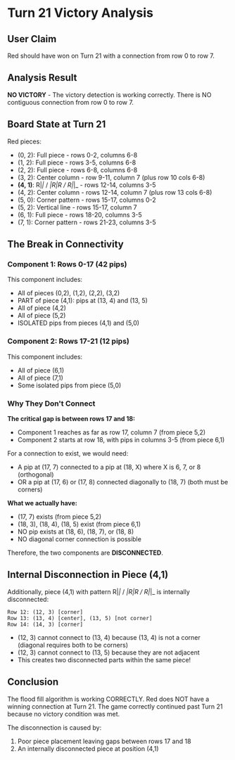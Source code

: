 # Turn 21 Victory Analysis

## User Claim
Red should have won on Turn 21 with a connection from row 0 to row 7.

## Analysis Result
**NO VICTORY** - The victory detection is working correctly. There is NO contiguous connection from row 0 to row 7.

## Board State at Turn 21

Red pieces:
- (0, 2): Full piece - rows 0-2, columns 6-8
- (1, 2): Full piece - rows 3-5, columns 6-8
- (2, 2): Full piece - rows 6-8, columns 6-8
- (3, 2): Center column - row 9-11, column 7 (plus row 10 cols 6-8)
- **(4, 1)**: R|_|_ / _|R|R / R|_|_ - rows 12-14, columns 3-5
- (4, 2): Center column - rows 12-14, column 7 (plus row 13 cols 6-8)
- (5, 0): Corner pattern - rows 15-17, columns 0-2
- (5, 2): Vertical line - rows 15-17, column 7
- (6, 1): Full piece - rows 18-20, columns 3-5
- (7, 1): Corner pattern - rows 21-23, columns 3-5

## The Break in Connectivity

### Component 1: Rows 0-17 (42 pips)
This component includes:
- All of pieces (0,2), (1,2), (2,2), (3,2)
- PART of piece (4,1): pips at (13, 4) and (13, 5)
- All of piece (4,2)
- All of piece (5,2)
- ISOLATED pips from pieces (4,1) and (5,0)

### Component 2: Rows 17-21 (12 pips)
This component includes:
- All of piece (6,1)
- All of piece (7,1)
- Some isolated pips from piece (5,0)

### Why They Don't Connect

**The critical gap is between rows 17 and 18:**

- Component 1 reaches as far as row 17, column 7 (from piece 5,2)
- Component 2 starts at row 18, with pips in columns 3-5 (from piece 6,1)

For a connection to exist, we would need:
- A pip at (17, 7) connected to a pip at (18, X) where X is 6, 7, or 8 (orthogonal)
- OR a pip at (17, 6) or (17, 8) connected diagonally to (18, 7) (both must be corners)

**What we actually have:**
- (17, 7) exists (from piece 5,2)
- (18, 3), (18, 4), (18, 5) exist (from piece 6,1)
- NO pip exists at (18, 6), (18, 7), or (18, 8)
- NO diagonal corner connection is possible

Therefore, the two components are **DISCONNECTED**.

## Internal Disconnection in Piece (4,1)

Additionally, piece (4,1) with pattern R|_|_ / _|R|R / R|_|_ is internally disconnected:

```
Row 12: (12, 3) [corner]
Row 13: (13, 4) [center], (13, 5) [not corner]
Row 14: (14, 3) [corner]
```

- (12, 3) cannot connect to (13, 4) because (13, 4) is not a corner (diagonal requires both to be corners)
- (12, 3) cannot connect to (13, 5) because they are not adjacent
- This creates two disconnected parts within the same piece!

## Conclusion

The flood fill algorithm is working CORRECTLY. Red does NOT have a winning connection at Turn 21. The game correctly continued past Turn 21 because no victory condition was met.

The disconnection is caused by:
1. Poor piece placement leaving gaps between rows 17 and 18
2. An internally disconnected piece at position (4,1)
